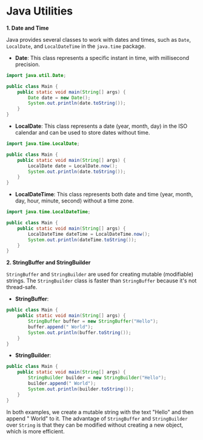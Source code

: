 # Java Utilities

**1. Date and Time**

Java provides several classes to work with dates and times, such as `Date`, `LocalDate`, and `LocalDateTime` in the `java.time` package.

-   **Date**: This class represents a specific instant in time, with millisecond precision.

```java
import java.util.Date;

public class Main {
    public static void main(String[] args) {
        Date date = new Date();
        System.out.println(date.toString());
    }
}
``` 

-   **LocalDate**: This class represents a date (year, month, day) in the ISO calendar and can be used to store dates without time.

```java
import java.time.LocalDate;

public class Main {
    public static void main(String[] args) {
        LocalDate date = LocalDate.now();
        System.out.println(date.toString());
    }
}
``` 

-   **LocalDateTime**: This class represents both date and time (year, month, day, hour, minute, second) without a time zone.


```java
import java.time.LocalDateTime;

public class Main {
    public static void main(String[] args) {
        LocalDateTime dateTime = LocalDateTime.now();
        System.out.println(dateTime.toString());
    }
}
``` 

**2. StringBuffer and StringBuilder**

`StringBuffer` and `StringBuilder` are used for creating mutable (modifiable) strings. The `StringBuilder` class is faster than `StringBuffer` because it's not thread-safe.

-   **StringBuffer**:

```java
public class Main {
    public static void main(String[] args) {
        StringBuffer buffer = new StringBuffer("Hello");
        buffer.append(" World");
        System.out.println(buffer.toString());
    }
}
``` 

-   **StringBuilder**:

```java
public class Main {
    public static void main(String[] args) {
        StringBuilder builder = new StringBuilder("Hello");
        builder.append(" World");
        System.out.println(builder.toString());
    }
}
```

In both examples, we create a mutable string with the text "Hello" and then append " World" to it. The advantage of `StringBuffer` and `StringBuilder` over `String` is that they can be modified without creating a new object, which is more efficient.